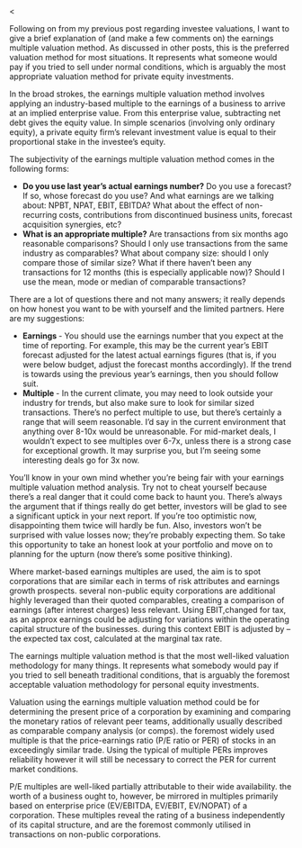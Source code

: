 <<p>Following on from my previous post regarding investee valuations, I want to give a brief explanation of (and make a few comments on) the earnings multiple valuation method. As discussed in other posts, this is the preferred valuation method for most situations. It represents what someone would pay if you tried to sell under normal conditions, which is arguably the most appropriate valuation method for private equity investments.</p><p>In the broad strokes, the earnings multiple valuation method involves applying an industry-based multiple to the earnings of a business to arrive at an implied enterprise value. From this enterprise value, subtracting net debt gives the equity value. In simple scenarios (involving only ordinary equity), a private equity firm&#8217;s relevant investment value is equal to their proportional stake in the investee&#8217;s equity.</p><p>The subjectivity of the earnings multiple valuation method comes in the following forms:</p><ul><li><strong>Do you use last year&#8217;s actual earnings number?</strong> Do you use a forecast? If so, whose forecast do you use? And what earnings are we talking about: NPBT, NPAT, EBIT, EBITDA? What about the effect of non-recurring costs, contributions from discontinued business units, forecast acquisition synergies, etc?</li><li><strong>What is an appropriate multiple?</strong> Are transactions from six months ago reasonable comparisons? Should I only use transactions from the same industry as comparables? What about company size: should I only compare those of similar size? What if there haven&#8217;t been any transactions for 12 months (this is especially applicable now)? Should I use the mean, mode or median of comparable transactions?</li></ul><p>There are a lot of questions there and not many answers; it really depends on how honest you want to be with yourself and the limited partners. Here are my suggestions:</p><ul><li><strong>Earnings </strong>- You should use the earnings number that you expect at the time of reporting. For example, this may be the current year&#8217;s EBIT forecast adjusted for the latest actual earnings figures (that is, if you were below budget, adjust the forecast months accordingly). If the trend is towards using the previous year&#8217;s earnings, then you should follow suit.</li><li><strong>Multiple </strong>- In the current climate, you may need to look outside your industry for trends, but also make sure to look for similar sized transactions. There&#8217;s no perfect multiple to use, but there&#8217;s certainly a range that will seem reasonable. I&#8217;d say in the current environment that anything over 8-10x would be unreasonable. For mid-market deals, I wouldn&#8217;t expect to see multiples over 6-7x, unless there is a strong case for exceptional growth. It may surprise you, but I&#8217;m seeing some interesting deals go for 3x now.</li></ul><p>You&#8217;ll know in your own mind whether you&#8217;re being fair with your earnings multiple valuation method analysis. Try not to cheat yourself because there&#8217;s a real danger that it could come back to haunt you. There&#8217;s always the argument that if things really do get better, investors will be glad to see a significant uptick in your next report. If you&#8217;re too optimistic now, disappointing them twice will hardly be fun. Also, investors won&#8217;t be surprised with value losses now; they&#8217;re probably expecting them. So take this opportunity to take an honest look at your portfolio and move on to planning for the upturn (now there&#8217;s some positive thinking).</p><p>Where market-based earnings multiples are used, the aim is to spot corporations that are similar each in terms of risk attributes and earnings growth prospects. several non-public equity corporations are additional highly leveraged than their quoted comparables, creating a comparison of earnings (after interest charges) less relevant. Using EBIT,changed for tax, as an approx earnings could be adjusting for variations within the operating capital structure of the businesses. during this context EBIT is adjusted by &#8211; the expected tax cost, calculated at the marginal tax rate.</p><p>The earnings multiple valuation method is that the most well-liked valuation methodology for many things. It represents what somebody would pay if you tried to sell beneath traditional conditions, that is arguably the foremost acceptable valuation methodology for personal equity investments.</p><p>Valuation using the earnings multiple valuation method could be for determining the present price of a corporation by examining and comparing the monetary ratios of relevant peer teams, additionally usually described as comparable company analysis (or comps). the foremost widely used multiple is that the price-earnings ratio (P/E ratio or PER) of stocks in an exceedingly similar trade. Using the typical of multiple PERs improves reliability however it will still be necessary to correct the PER for current market conditions.</p><p>P/E multiples are well-liked partially attributable to their wide availability. the worth of a business ought to, however, be mirrored in multiples primarily based on enterprise price (EV/EBITDA, EV/EBIT, EV/NOPAT) of a corporation. These multiples reveal the rating of a business independently of its capital structure, and are the foremost commonly utilised in transactions on non-public corporations.</p>
